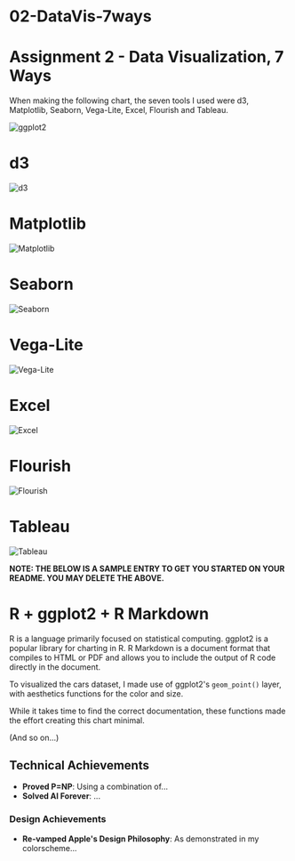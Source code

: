# 02-DataVis-7ways

Assignment 2 - Data Visualization, 7 Ways  
===

When making the following chart, the seven tools I used were d3, Matplotlib, Seaborn, Vega-Lite, Excel, Flourish and Tableau.

![ggplot2](img/original.png)

# d3

![d3](img/d3_vis.png)

# Matplotlib

![Matplotlib](img/matplotlib_vis.png)

# Seaborn

![Seaborn](img/seaborn_vis.png)

# Vega-Lite

![Vega-Lite](img/vega-lite_vis.png)

# Excel

![Excel](img/excel_vis.png)

# Flourish

![Flourish](img/Flourish_vis.png)

# Tableau

![Tableau](img/tableau_vis.png)

**NOTE: THE BELOW IS A SAMPLE ENTRY TO GET YOU STARTED ON YOUR README. YOU MAY DELETE THE ABOVE.**

# R + ggplot2 + R Markdown

R is a language primarily focused on statistical computing.
ggplot2 is a popular library for charting in R.
R Markdown is a document format that compiles to HTML or PDF and allows you to include the output of R code directly in the document.

To visualized the cars dataset, I made use of ggplot2's `geom_point()` layer, with aesthetics functions for the color and size.

While it takes time to find the correct documentation, these functions made the effort creating this chart minimal.

(And so on...)


## Technical Achievements
- **Proved P=NP**: Using a combination of...
- **Solved AI Forever**: ...

### Design Achievements
- **Re-vamped Apple's Design Philosophy**: As demonstrated in my colorscheme...
